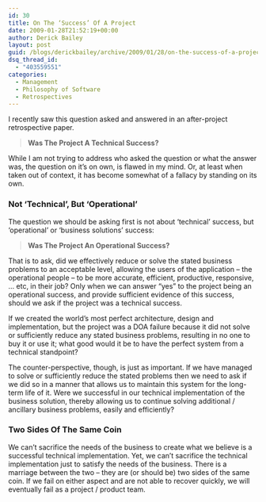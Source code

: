 ```yaml
---
id: 30
title: On The ‘Success’ Of A Project
date: 2009-01-28T21:52:19+00:00
author: Derick Bailey
layout: post
guid: /blogs/derickbailey/archive/2009/01/28/on-the-success-of-a-project.aspx
dsq_thread_id:
  - "403559551"
categories:
  - Management
  - Philosophy of Software
  - Retrospectives
---
```

I recently saw this question asked and answered in an after-project retrospective paper.

> **Was The Project A Technical Success?** 

While I am not trying to address who asked the question or what the answer was, the question on it’s on own, is flawed in my mind. Or, at least when taken out of context, it has become somewhat of a fallacy by standing on its own. 

### Not ‘Technical’, But ‘Operational’

The question we should be asking first is not about ‘technical’ success, but ‘operational’ or ‘business solutions’ success: 

> **Was The Project An Operational Success?** 

That is to ask, did we effectively reduce or solve the stated business problems to an acceptable level, allowing the users of the application – the operational people &#8211; to be more accurate, efficient, productive, responsive, … etc, in their job? Only when we can answer “yes” to the project being an operational success, and provide sufficient evidence of this success, should we ask if the project was a technical success. 

If we created the world’s most perfect architecture, design and implementation, but the project was a DOA failure because it did not solve or sufficiently reduce any stated business problems, resulting in no one to buy it or use it; what good would it be to have the perfect system from a technical standpoint? 

The counter-perspective, though, is just as important. If we have managed to solve or sufficiently reduce the stated problems then we need to ask if we did so in a manner that allows us to maintain this system for the long-term life of it. Were we successful in our technical implementation of the business solution, thereby allowing us to continue solving additional / ancillary business problems, easily and efficiently? 

### Two Sides Of The Same Coin

We can’t sacrifice the needs of the business to create what we believe is a successful technical implementation. Yet, we can’t sacrifice the technical implementation just to satisfy the needs of the business. There is a marriage between the two – they are (or should be) two sides of the same coin. If we fail on either aspect and are not able to recover quickly, we will eventually fail as a project / product team.
